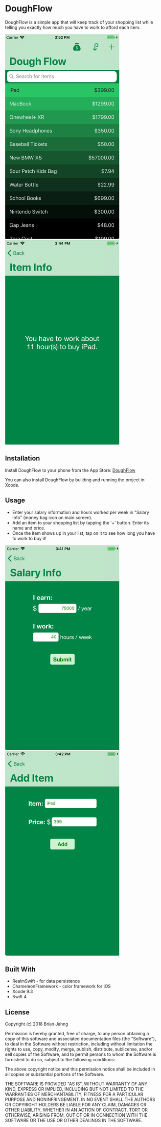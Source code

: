 # DoughFlow
DoughFlow is a simple app that will keep track of your shopping list while telling you exactly how much you have to work to afford each item.

![Main](https://github.com/bjahng/DoughFlow/blob/master/Screenshots/Main.png)
![ItemInfo](https://github.com/bjahng/DoughFlow/blob/master/Screenshots/ItemInfo.png)

## Installation
Install DoughFlow to your phone from the App Store: [DoughFlow](https://itunes.apple.com/us/app/dough-flow-free-simple-tool-to-help-save-and-manage-money/id1114133528)

You can also install DoughFlow by building and running the project in Xcode.

## Usage
- Enter your salary information and hours worked per week in "Salary Info" (money bag icon on main screen).
- Add an item to your shopping list by tapping the '+' button.  Enter its name and price.
- Once the item shows up in your list, tap on it to see how long you have to work to buy it!

![Salary](https://github.com/bjahng/DoughFlow/blob/master/Screenshots/Salary.png)
![AddItem](https://github.com/bjahng/DoughFlow/blob/master/Screenshots/AddItem.png)

## Built With
 - RealmSwift - for data persistence
 - ChameleonFramework - color framework for iOS
 - Xcode 9.3
 - Swift 4

 ## License
Copyright (c) 2018 Brian Jahng

Permission is hereby granted, free of charge, to any person obtaining a copy
of this software and associated documentation files (the "Software"), to deal
in the Software without restriction, including without limitation the rights
to use, copy, modify, merge, publish, distribute, sublicense, and/or sell
copies of the Software, and to permit persons to whom the Software is
furnished to do so, subject to the following conditions:

The above copyright notice and this permission notice shall be included in all
copies or substantial portions of the Software.

THE SOFTWARE IS PROVIDED "AS IS", WITHOUT WARRANTY OF ANY KIND, EXPRESS OR
IMPLIED, INCLUDING BUT NOT LIMITED TO THE WARRANTIES OF MERCHANTABILITY,
FITNESS FOR A PARTICULAR PURPOSE AND NONINFRINGEMENT. IN NO EVENT SHALL THE
AUTHORS OR COPYRIGHT HOLDERS BE LIABLE FOR ANY CLAIM, DAMAGES OR OTHER
LIABILITY, WHETHER IN AN ACTION OF CONTRACT, TORT OR OTHERWISE, ARISING FROM,
OUT OF OR IN CONNECTION WITH THE SOFTWARE OR THE USE OR OTHER DEALINGS IN THE
SOFTWARE.
